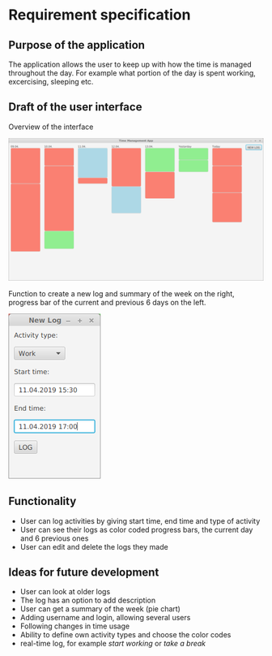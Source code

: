 # Requirement specification

## Purpose of the application

The application allows the user to keep up with how the time is managed throughout the day. For example what portion of the day is spent working, excercising, sleeping etc.

## Draft of the user interface

Overview of the interface

<img src="https://github.com/riiraty/ot-harjoitustyo/blob/master/dokumentointi/kuvat/GUI.png" width="750">

Function to create a new log and summary of the week on the right, progress bar of the current and previous 6 days on the left.

<img src="https://github.com/riiraty/ot-harjoitustyo/blob/master/dokumentointi/kuvat/GUInewLog.png">
 
 
## Functionality

* User can log activities by giving start time, end time and type of activity
* User can see their logs as color coded progress bars, the current day and 6 previous ones
* User can edit and delete the logs they made


## Ideas for future development

* User can look at older logs
* The log has an option to add description
* User can get a summary of the week (pie chart)
* Adding username and login, allowing several users
* Following changes in time usage
* Ability to define own activity types and choose the color codes
* real-time log, for example *start working* or *take a break*

